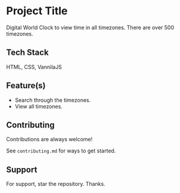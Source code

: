 
# Project Title

Digital World Clock to view time in all timezones. There are over 500 timezones.





## Tech Stack

HTML, CSS, VannilaJS




## Feature(s)

- Search through the timezones.
- View all timezones.
## Contributing

Contributions are always welcome!

See `contributing.md` for ways to get started.

## Support

For support, star the repository. Thanks.



